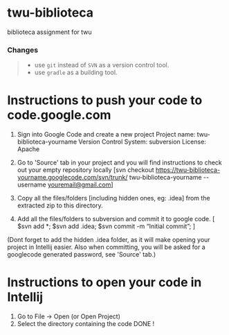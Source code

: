 twu-biblioteca
==============

biblioteca assignment for twu

### Changes
> * use `git` instead of `SVN` as a version control tool.
> * use `gradle` as a building tool.

Instructions to push your code to code.google.com
=================================================
1. Sign into Google Code and create a new project
        Project name: twu-biblioteca-yourname
        Version Control System: subversion
        License: Apache

2. Go to 'Source' tab in your project and you will find instructions to check out your empty repository locally
        [svn checkout https://twu-biblioteca-yourname.googlecode.com/svn/trunk/ twu-biblioteca-yourname --username youremail@gmail.com]

3. Copy all the files/folders [including hidden ones, eg: .idea] from the extracted zip to this directory.

4. Add all the files/folders to subversion and commit it to google code.
    [ $svn add *;     $svn add .idea;     $svn commit -m “Initial commit”; ]

(Dont forget to add the hidden .idea folder, as it will make opening your project in Intellij easier.
Also when committing, you will be asked for a googlecode generated password, see 'Source' tab.)

Instructions to open your code in Intellij
==========================================
1. Go to File -> Open (or Open Project)
2. Select the directory containing the code
DONE !

